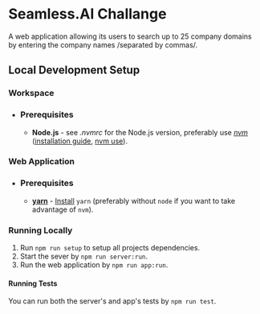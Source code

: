 # Seamless.AI Challange

A web application allowing its users to search up to 25 company domains by entering the company names /separated by commas/.

## **Local Development Setup**

### **Workspace**
* ### Prerequisites
    * **Node.js** - see *.nvmrc* for the Node.js version, preferably use [*nvm*](https://github.com/creationix/nvm) ([installation guide](https://github.com/creationix/nvm#installation), [nvm use](https://github.com/creationix/nvm#nvmrc)).

### **Web Application**
* ### Prerequisites 
    * [**yarn**](https://yarnpkg.com/en/) - [Install](https://yarnpkg.com/en/docs/install#mac-tab) `yarn` (preferably without `node` if you want to take advantage of `nvm`).

### **Running Locally**
1. Run `npm run setup` to setup all projects dependencies.
2. Start the sever by `npm run server:run`.
3. Run the web application by `npm run app:run`.

#### **Running Tests**
You can run both the server's and app's tests by `npm run test`.
